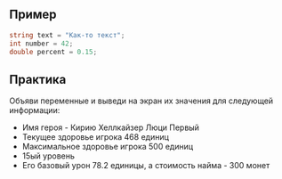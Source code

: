 ## Пример
```cs
string text = "Как-то текст";
int number = 42;
double percent = 0.15;
```

## Практика
Объяви переменные и выведи на экран их значения для следующей информации:

* Имя героя - Кирию Хеллкайзер Люци Первый 
* Текущее здоровье игрока 468 единиц
* Максимальное здоровье игрока 500 единиц
* 15ый уровень
* Его базовый урон 78.2 единицы, а стоимость найма - 300 монет
